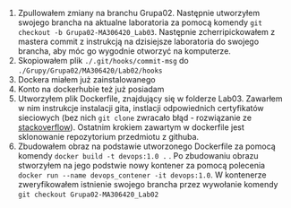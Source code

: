 1. Zpullowałem zmiany na branchu Grupa02. Następnie utworzyłem swojego brancha na aktualne laboratoria za pomocą komendy `git checkout -b Grupa02-MA306420_Lab03`. Następnie zcherripickowałem z mastera commit z instrukcją na dzisiejsze laboratoria do swojego brancha, aby móc go wygodnie otworzyć na komputerze.
2. Skopiowałem plik `./.git/hooks/commit-msg` do `./Grupy/Grupa02/MA306420/Lab02/hooks`
3. Dockera miałem już zainstalowanego
4. Konto na dockerhubie też już posiadam
5. Utworzyłem plik Dockerfile, znajdujący się w folderze Lab03. Zawarłem w nim instrukcje instalacji gita, instlacji odpowiednich certyfikatów sieciowych (bez nich `git clone` zwracało błąd - rozwiązanie ze [stackoverflow](https://stackoverflow.com/questions/35821245/github-server-certificate-verification-failed)). Ostatnim krokiem zawartym w dockerfile jest sklonowanie repozytorium przedmiotu z githuba.
6. Zbudowałem obraz na podstawie utworzonego Dockerfile za pomocą komendy `docker build -t devops:1.0 .` . Po zbudowaniu obrazu stworzyłem na jego podstwie nowy kontener za pomocą polecenia `docker run --name devops_contener -it devops:1.0`. W kontenerze zweryfikowałem istnienie swojego brancha przez wywołanie komendy `git checkout Grupa02-MA306420_Lab02`
